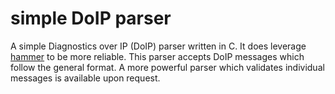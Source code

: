 # simple DoIP parser
A simple Diagnostics over IP (DoIP) parser written in C. It does leverage [hammer](https://github.com/UpstandingHackers/hammer)
to be more reliable. This parser accepts DoIP messages which follow the
general format.
A more powerful parser which validates individual messages is available upon request.


